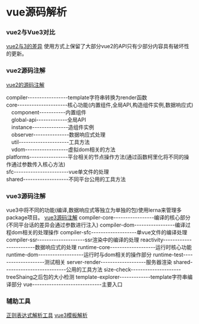 # vue源码解析

### vue2与Vue3对比
[vue2与3的差异](https://github.com/az1802/vueSource/blob/master/Vue2%E5%92%8CVue3%E4%BD%BF%E7%94%A8%E5%AF%B9%E6%AF%94.md)
使用方式上保留了大部分vue2的API只有少部分内容具有破坏性的更新。

### vue2源码注解
[vue2的源码注解](https://github.com/az1802/vueSource/tree/master/Vue2/src)

compiler-----------------template字符串转换为render函数<br>
core---------------------核心功能(内置组件,全局API,构造组件实例,数据响应式)<br>
&emsp;component-----------内置组件<br>
&emsp;global-api-------------全局API<br>
&emsp;instance---------------造组件实例<br>
&emsp;observer---------------数据响应式处理<br>
&emsp;util---------------------工具方法<br>
&emsp;vdom------------------虚拟dom相关的方法<br>
platforms----------------平台相关的节点操作方法(通过函数柯里化将不同的操作通过参数传入核心方法)<br>
sfc-----------------------vue单文件的处理<br>
shared-------------------不同平台公用的工具方法<br>

### vue3源码注解
vue3中将不同的功能(编译,数据响应式等独立为单独的包)使用lerna来管理多package项目。
[vue3源码注解](https://github.com/az1802/vueSource/tree/master/vue-next/packages)
compiler-core-----------------编译的核心部分(不同平台话的差异会通过参数进行注入)
compiler-dom-----------------编译过程dom相关的处理操作
compiler-sfc-------------------单vue文件的编译处理
compiler-ssr--------------------ssr渲染中的编译的处理
reactivity------------------------数据响应式的处理
runtime-core-------------------运行时核心功能
runtime-dom-------------------运行时与dom相关的操作部分
runtime-test--------------------测试相关
server-render-------------------服务器渲染
shared--------------------------公用的工具方法
size-check---------------------treeShaing之后包的大小检测
template-explorer-------------template字符串编译部分
vue-----------------------------主要入口


### 辅助工具
[正则表达式解析工具](https://regexper.com/)
[vue3模板解析](https://vue-next-template-explorer.netlify.app/)